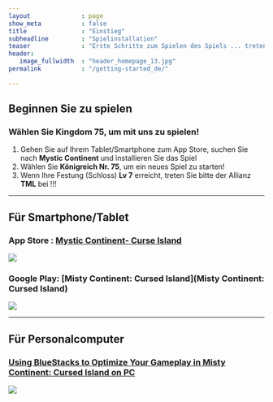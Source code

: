 ```yaml
---
layout              : page
show_meta           : false
title               : "Einstieg"
subheadline         : "Spielinstallation"
teaser              : "Erste Schritte zum Spielen des Spiels ... treten Sie der K55 O4A-Allianz bei!"
header:
   image_fullwidth  : "header_homepage_13.jpg"
permalink           : "/getting-started_de/"

---
```

## Beginnen Sie zu spielen
### Wählen Sie Kingdom 75, um mit uns zu spielen!
1. Gehen Sie auf Ihrem Tablet/Smartphone zum App Store, suchen Sie nach **Mystic Continent** und installieren Sie das Spiel
2. Wählen Sie **Königreich Nr. 75**, um ein neues Spiel zu starten!
3. Wenn Ihre Festung (Schloss) **Lv 7** erreicht, treten Sie bitte der Allianz **TML** bei !!!
 
---
## Für Smartphone/Tablet
### App Store : [Mystic Continent- Curse Island](https://apps.apple.com/us/app/misty-continent/id1633960431)
![](https://is4-ssl.mzstatic.com/image/thumb/Purple123/v4/60/40/99/60409913-cdd9-e6dc-77f5-17496b591d8b/AppIcon-0-0-1x_U007emarketing-0-0-0-7-0-0-sRGB-0-0-0-GLES2_U002c0-512MB-85-220-0-0.png/230x0w.webp)

### Google Play: [Misty Continent: Cursed Island](Misty Continent: Cursed Island)
![](https://play-lh.googleusercontent.com/r1z5HFO4W355Xi8f-gOabzXtTfX0ImzLgLoNOjiP9ZPWWzuL-vK-aoGtkSJQyyggeqsb=w240-h480-rw)

---
## Für Personalcomputer
### [Using BlueStacks to Optimize Your Gameplay in Misty Continent: Cursed Island on PC](https://www.bluestacks.com/blog/game-guides/misty-continent/mcci-features-guide-en.html)
![](https://cdn-www.bluestacks.com/bs-images/Misty-Continent-Cursed-Island_BlueStacks-Usage_EN_1.png)


